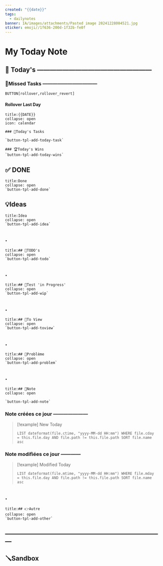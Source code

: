 ```yaml
---
created: "{{date}}"
tags:
  - dailynotes
banner: IA/images/attachments/Pasted image 20241228004521.jpg
sticker: emoji//1f636-200d-1f32b-fe0f
---
```

# My Today Note

## 📅 Today's ——————————————————

### 🥷Missed Tasks ———————————

`BUTTON[rollover,rollover_revert]`
#### Rollover Last Day

`````ad-cite
title:{{DATE}}
collapse: open
icon: calendar

### 🚀Today's Tasks 

`button-tpl-add-today-task` 

### 🏆Today's Wins
`button-tpl-add-today-wins` 
`````
## ✅ DONE 
`````ad-done
title:Done
collapse: open
`button-tpl-add-done` 

`````
## 💡Ideas
`````ad-attention
title:Idea
collapse: open
`button-tpl-add-idea` 

`````
## .
`````ad-todo
title:## 📎TODO's
collapse: open
`button-tpl-add-todo` 

`````
## .
`````ad-warning
title:## 🧪Test 'in Progress'
collapse: open
`button-tpl-add-wip` 

`````
## .
`````ad-hint
title:## 👀To View
collapse: open
`button-tpl-add-toview` 

`````
## .
`````ad-bug
title:## 🚨Problème
collapse: open
`button-tpl-add-problem` 

`````
## .
`````ad-note
title:## 📝Note
collapse: open

`button-tpl-add-note` 

`````
### Note créées ce jour ———————
> [!example] New Today
> ```dataview
> LIST dateformat(file.ctime, "yyyy-MM-dd HH:mm") WHERE file.cday = this.file.day AND file.path != this.file.path SORT file.name asc
> ```
> 
### Note modifiées ce jour ————
> [!example] Modified Today
> ```dataview 
> LIST dateformat(file.mtime, "yyyy-MM-dd HH:mm") WHERE file.mday = this.file.day AND file.path != this.file.path SORT file.name asc
> ```
> 
## .
`````ad-tip
title:## 👉Autre
collapse: open
`button-tpl-add-other` 

`````

## —————————————————————————
## 🪛Sandbox 

